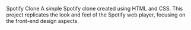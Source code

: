 Spotify Clone
A simple Spotify clone created using HTML and CSS. This project replicates the look and feel of the Spotify web player, focusing on the front-end design aspects.
